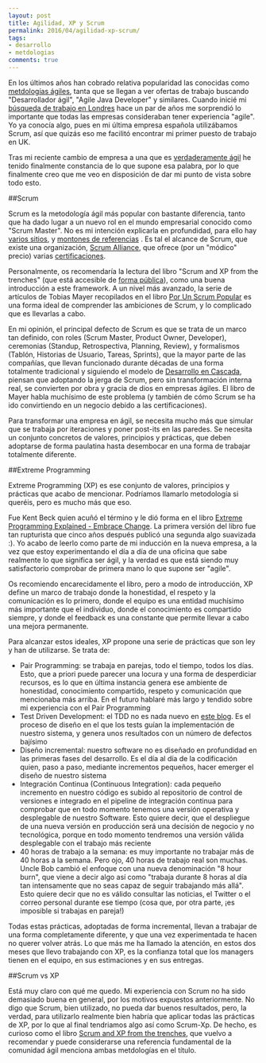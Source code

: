 ```yaml
---
layout: post
title: Agilidad, XP y Scrum
permalink: 2016/04/agilidad-xp-scrum/
tags:
- desarrollo
- metdologias
comments: true
---
```


En los últimos años han cobrado relativa popularidad las conocidas como [metdologías ágiles](http://blog.leanmonitor.com/es/que-son-las-metodologias-agiles/), tanta que se llegan a ver ofertas de trabajo buscando "Desarrollador ágil", "Agile Java Developer" y similares. Cuando inicié mi [búsqueda de trabajo en Londres](/2015/04/trabajo-londres/) hace un par de años me sorprendió lo importante que todas las empresas consideraban tener experiencia "agile". Yo ya conocía algo, pues en mi última empresa española utilizábamos Scrum, así que quizás eso me facilitó encontrar mi primer puesto de trabajo en UK.

Tras mi reciente cambio de empresa a una que es [verdaderamente ágil](http://pivotal.io/) he tenido finalmente constancia de lo que supone esa palabra, por lo que finalmente creo que me veo en disposición de dar mi punto de vista sobre todo esto.

<!--break-->

##Scrum

Scrum es la metodología ágil más popular con bastante diferencia, tanto que ha dado lugar a un nuevo rol en el mundo empresarial conocido como "Scrum Master". No es mi intención explicarla en profundidad, para ello hay [varios sitios](https://proyectosagiles.org/que-es-scrum/), y [montones de referencias](http://scrumreferencecard.com/) . Es tal el alcance de Scrum, que existe una organización, [Scrum Alliance](https://www.scrumalliance.org), que ofrece (por un "módico" precio) varias [certificaciones](https://www.scrumalliance.org/certifications).

Personalmente, os recomendaría la lectura del libro "Scrum and XP from the trenches" (que está accesible de [forma pública](http://wwwis.win.tue.nl/2R690/doc/ScrumAndXpFromTheTrenchesonline07-31.pdf)), como una buena introducción a este framework. A un nivel más avanzado, la serie de artículos de Tobias Mayer recopilados en el libro [Por Un Scrum Popular](https://www.amazon.es/Por-Un-Scrum-Popular-Revolucion/dp/1937965228/ref=sr_1_1) es una forma ideal de comprender las ambiciones de Scrum, y lo complicado que es llevarlas a cabo.

En mi opinión, el principal defecto de Scrum es que se trata de un marco tan definido, con roles (Scrum Master, Product Owner, Developer), ceremonias (Standup, Retrospectiva, Planning, Review), y formalismos (Tablón, Historias de Usuario, Tareas, Sprints), que la mayor parte de las compañías, que llevan funcionado durante décadas de una forma totalmente tradicional y siguiendo el modelo de [Desarrollo en Cascada](https://es.wikipedia.org/wiki/Desarrollo_en_cascada), piensan que adoptando la jerga de Scrum, pero sin transformación interna real, se convierten por obra y gracia de dios en empresas ágiles. El libro de Mayer habla muchísimo de este problema (y también de cómo Scrum se ha ido convirtiendo en un negocio debido a las certificaciones).

Para transformar una empresa en ágil, se necesita mucho más que simular que se trabaja por iteraciones y poner post-its en las paredes. Se necesita un conjunto concretos de valores, principios y prácticas, que deben adoptarse de forma paulatina hasta desembocar en una forma de trabajar totalmente diferente.

##Extreme Programming

Extreme Programming (XP) es ese conjunto de valores, principios y prácticas que acabo de mencionar. Podríamos llamarlo metodología si queréis, pero es mucho más que eso.

Fue Kent Beck quien acuñó el término y le dió forma en el libro [Extreme Programming Explained - Embrace Change](https://www.amazon.es/Extreme-Programming-Explained-Embrace-Embracing/dp/0321278658/ref=sr_1_1). La primera versión del libro fue tan rupturista que cinco años después publicó una segunda algo suavizada :). Yo acabo de leerlo como parte de mi inducción en la nueva empresa, a la vez que estoy experimentando el día a día de una oficina que sabe realmente lo que significa ser ágil, y la verdad es que está siendo muy satisfactorio comprobar de primera mano lo que supone ser "agile".

Os recomiendo encarecidamente el libro, pero a modo de introducción, XP define un marco de trabajo donde la honestidad, el respeto y la comunicación es lo primero, donde el equipo es una entidad muchísimo más importante que el individuo, donde el conocimiento es compartido siempre, y donde el feedback es una constante que permite llevar a cabo una mejora permanente.

Para alcanzar estos ideales, XP propone una serie de prácticas que son ley y han de utilizarse. Se trata de:

* Pair Programming: se trabaja en parejas, todo el tiempo, todos los días. Esto, que a priori puede parecer una locura y una forma de desperdiciar recursos, es lo que en última instancia genera ese ambiente de honestidad, conocimiento compartido, respeto y comunicación que mencionaba más arriba. En el futuro hablaré más largo y tendido sobre mi experiencia con el Pair Programming
* Test Driven Development: el TDD no es nada nuevo en [este blog](/2016/01/aprendiendo-TDD/). Es el proceso de diseño en el que los tests guían la implementación de nuestro sistema, y genera unos resultados con un número de defectos bajísimo
* Diseño incremental: nuestro software no es diseñado en profundidad en las primeras fases del desarrollo. Es el día al día de la codificación quien, paso a paso, mediante incrementos pequeños, hacer emerger el diseño de nuestro sistema
* Integración Continua (Continuous Integration): cada pequeño incremento en nuestro código es subido al repositorio de control de versiones e integrado en el pipeline de integración continua para comprobar que en todo momento tenemos una versión operativa y desplegable de nuestro Software. Esto quiere decir, que el despliegue de una nueva versión en producción será una decisión de negocio y no tecnológica, porque en todo momento tendremos una versión válida desplegable con el trabajo más reciente
* 40 horas de trabajo a la semana: es muy importante no trabajar más de 40 horas a la semana. Pero ojo, 40 horas de trabajo real son muchas. Uncle Bob cambió el enfoque con una nueva denominación "8 hour burn", que viene a decir algo así como "trabaja durante 8 horas al día tan intensamente que no seas capaz de seguir trabajando más allá". Esto quiere decir que no es válido consultar las noticias, el Twitter o el correo personal durante ese tiempo (cosa que, por otra parte, ¡es imposible si trabajas en pareja!)

Todas estas prácticas, adoptadas de forma incremental, llevan a trabajar de una forma completamente diferente, y que una vez experimentada te hacen no querer volver atrás. Lo que más me ha llamado la atención, en estos dos meses que llevo trabajando con XP, es la confianza total que los managers tienen en el equipo, en sus estimaciones y en sus entregas.

##Scrum vs XP

Está muy claro con qué me quedo. Mi experiencia con Scrum no ha sido demasiado buena en general, por los motivos expuestos anteriormente. No digo que Scrum, bien utilizado, no pueda dar buenos resultados, pero, la verdad, para utilizarlo realmente bien habría que aplicar todas las prácticas de XP, por lo que al final tendriamos algo así como Scrum-Xp. De hecho, es curioso como el libro [Scrum and XP from the trenches](http://wwwis.win.tue.nl/2R690/doc/ScrumAndXpFromTheTrenchesonline07-31.pdf), que vuelvo a recomendar y puede considerarse una referencia fundamental de la comunidad ágil menciona ambas metdologías en el título.
